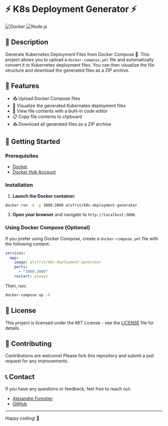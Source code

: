 
# ⚡ K8s Deployment Generator ⚡

![Docker](https://img.shields.io/badge/Docker-20.10-blue) ![Node.js](https://img.shields.io/badge/Node.js-20-brightgreen)

## 📜 Description

Generate Kubernetes Deployment Files from Docker Compose 🐳. This project allows you to upload a `docker-compose.yml` file and automatically convert it to Kubernetes deployment files. You can then visualize the file structure and download the generated files as a ZIP archive.

## 🌟 Features

- 📤 Upload Docker Compose files
- 📁 Visualize the generated Kubernetes deployment files
- 📄 View file contents with a built-in code editor
- 📋 Copy file contents to clipboard
- 📥 Download all generated files as a ZIP archive

## 🚀 Getting Started

### Prerequisites

- [Docker](https://www.docker.com/get-started)
- [Docker Hub Account](https://hub.docker.com/)

### Installation

1. **Launch the Docker container**:

```sh
docker run -d -p 3000:3000 alxfrst/k8s-deployment-generator
```

3. **Open your browser** and navigate to `http://localhost:3000`.

### Using Docker Compose (Optional)

If you prefer using Docker Compose, create a `docker-compose.yml` file with the following content:

```yaml
services:
  app:
    image: alxfrst/k8s-deployment-generator
    ports:
      - "3000:3000"
    restart: always
```

Then, run:
```sh
docker-compose up -d
```

## 📄 License

This project is licensed under the MIT License - see the [LICENSE](LICENSE) file for details.

## 🤝 Contributing

Contributions are welcome! Please fork this repository and submit a pull request for any improvements.

## 📞 Contact

If you have any questions or feedback, feel free to reach out.

- [Alexandre Forestier](mailto:alexandreforestier1107@gmail.com)
- [GitHub](https://github.com/AlxFrst)

---

Happy coding! 🎉

